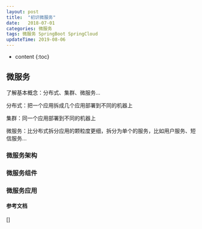 ```yaml
---
layout: post
title:  "初识微服务"
date:   2018-07-01
categories: 微服务
tags: 微服务 SpringBoot SpringCloud
updateTime: 2019-08-06
---
```


* content
{:toc}

## 微服务

了解基本概念：分布式、集群、微服务...

分布式：把一个应用拆成几个应用部署到不同的机器上

集群：同一个应用部署到不同的机器上

微服务：比分布式拆分应用的颗粒度更细，拆分为单个的服务，比如用户服务、短信服务...

### 微服务架构

### 微服务组件

### 微服务应用











#### 参考文档

[]


